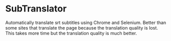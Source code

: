 # SubTranslator

Automatically translate srt subtitles using Chrome and Selenium. Better than some sites that translate the page because the translation quality is lost. This takes more time but the translation quality is much better.
